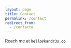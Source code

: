 ```yaml
---
layout: page
title: Contact
permalink: /contact
redirect_from:
  - /contacto
---
```

Reach me at <a href="mailto:hello@kandr3s.co"><span class="highlight">`hello@kandr3s.co`</span></a>